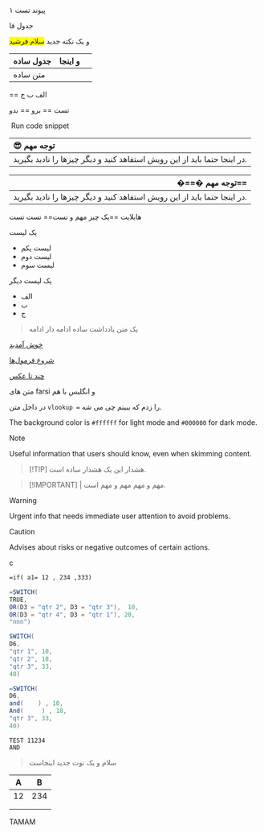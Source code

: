 
پیوند تست ۱

جدول فا

 
و یک نکته جدید <span style="background-color: #FFFF00">سلام فرشید</span>


| جدول ساده | و اینجا |     |
| --------- | ------- | --- |
| متن ساده  |         |     |

== الف
ب
ج

تست == برو == بدو




 Run code snippet
	

| 😎‍ توجه مهم                                                              |
| :------------------------------------------------------------------------ |
| در اینجا حتما باید از این رویش استفاهد کنید و دیگر چیزها را نادید بگیرید. |


|                                                          �==�‍ توجه مهم== |
| ------------------------------------------------------------------------: |
| در اینجا حتما باید از این رویش استفاهد کنید و دیگر چیزها را نادید بگیرید. |

هایلایت ==یک چیز مهم و تست== تست تست 


یک لیست 
+ لیست یکم
+ لیست دوم
+ لیست سوم

یک لیست دیگر 
+ الف
+ ب
+ ج

> یک متن یادداشت ساده
> ادامه دار
> ادامه





[خوش آمدید](فصل‌ها/خوش%20آمدید.md)


[شروع فرمول‌ها](فصل‌ها/شروع%20فرمول‌ها.md)

[چند تا عکس](فصل‌ها/چند%20تا%20عکس.md)

متن های farsi و انگلیس با هم

در داخل متن ` vlookup = ` را زدم که ببینم چی می شه.






The background color is `#ffffff` for light mode and `#000000` for dark mode.
 

> [!NOTE]
> Useful information that users should know, even when skimming content.

> [!TIP] هشدار
> این یک هشدار ساده است.

> [!IMPORTANT] | مهم و مهم 
> مهم و مهم است.

> [!WARNING]
> Urgent info that needs immediate user attention to avoid problems.

> [!CAUTION]
> Advises about risks or negative outcomes of certain actions.

c


```vb
=if( a1= 12 , 234 ,333)
```



```java
=SWITCH(
TRUE,
OR(D3 = "qtr 2", D3 = "qtr 3"),  10,
OR(D3 = "qtr 4", D3 = "qtr 1"), 20,
"nnn")

SWITCH(
D6,
"qtr 1", 10,
"qtr 2", 18,
"qtr 3", 33,
40)

=SWITCH(
D6,
and(    ) , 10,
And(     ) , 18,
"qtr 3", 33,
40)
```



```
TEST 11234
AND 
```

> سلام و یک نوت جدید اینجاست




| A   | B   |
| --- | --- |
| 12  | 234 |
|     |     |
|     |     |

TAMAM
